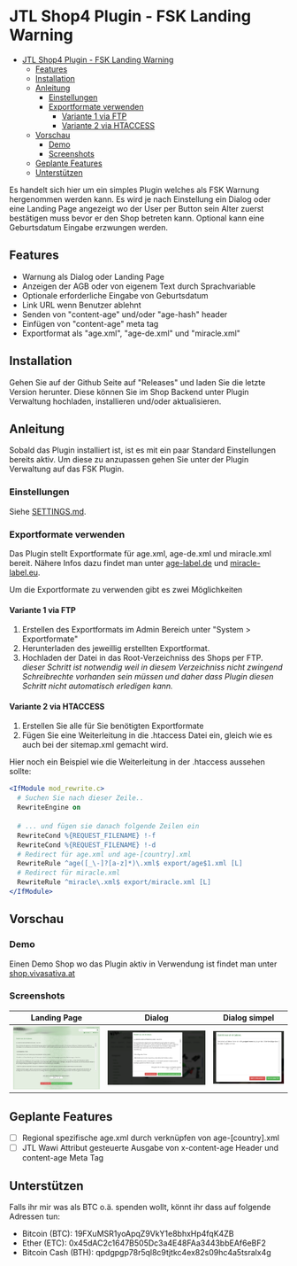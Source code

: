# JTL Shop4 Plugin - FSK Landing Warning

- [JTL Shop4 Plugin - FSK Landing Warning](#jtl-shop4-plugin---fsk-landing-warning)
  - [Features](#features)
  - [Installation](#installation)
  - [Anleitung](#anleitung)
    - [Einstellungen](#einstellungen)
    - [Exportformate verwenden](#exportformate-verwenden)
      - [Variante 1 via FTP](#variante-1-via-ftp)
      - [Variante 2 via HTACCESS](#variante-2-via-htaccess)
  - [Vorschau](#vorschau)
    - [Demo](#demo)
    - [Screenshots](#screenshots)
  - [Geplante Features](#geplante-features)
  - [Unterstützen](#unterst%C3%BCtzen)

Es handelt sich hier um ein simples Plugin welches als FSK Warnung hergenommen werden kann. Es wird je nach Einstellung ein Dialog oder eine Landing Page angezeigt wo der User per Button sein Alter zuerst bestätigen muss bevor er den Shop betreten kann. Optional kann eine Geburtsdatum Eingabe erzwungen werden.

## Features

- Warnung als Dialog oder Landing Page
- Anzeigen der AGB oder von eigenem Text durch Sprachvariable
- Optionale erforderliche Eingabe von Geburtsdatum
- Link URL wenn Benutzer ablehnt
- Senden von "content-age" und/oder "age-hash" header
- Einfügen von "content-age" meta tag
- Exportformat als "age.xml", "age-de.xml" und "miracle.xml"

## Installation

Gehen Sie auf der Github Seite auf "Releases" und laden Sie die letzte Version herunter. Diese können Sie im Shop Backend unter Plugin Verwaltung hochladen, installieren und/oder aktualisieren.

## Anleitung

Sobald das Plugin installiert ist, ist es mit ein paar Standard Einstellungen bereits aktiv. Um diese zu anzupassen gehen Sie unter der Plugin Verwaltung auf das FSK Plugin.

### Einstellungen

Siehe [SETTINGS.md](SETTINGS.md).

### Exportformate verwenden

Das Plugin stellt Exportformate für age.xml, age-de.xml und miracle.xml bereit. Nähere Infos dazu findet man unter [age-label.de](http://www.age-label.de) und [miracle-label.eu](https://www.miracle-label.eu).

Um die Exportformate zu verwenden gibt es zwei Möglichkeiten

#### Variante 1 via FTP

1. Erstellen des Exportformats im Admin Bereich unter "System > Exportformate"
2. Herunterladen des jeweillig erstellten Exportformat.
3. Hochladen der Datei in das Root-Verzeichniss des Shops per FTP. _dieser Schritt ist notwendig weil in diesem Verzeichniss nicht zwingend Schreibrechte vorhanden sein müssen und daher dass Plugin diesen Schritt nicht automatisch erledigen kann._

#### Variante 2 via HTACCESS

1. Erstellen Sie alle für Sie benötigten Exportformate
2. Fügen Sie eine Weiterleitung in die .htaccess Datei ein, gleich wie es auch bei der sitemap.xml gemacht wird.

Hier noch ein Beispiel wie die Weiterleitung in der .htaccess aussehen sollte:

```apache
<IfModule mod_rewrite.c>
  # Suchen Sie nach dieser Zeile..
  RewriteEngine on

  # ... und fügen sie danach folgende Zeilen ein
  RewriteCond %{REQUEST_FILENAME} !-f
  RewriteCond %{REQUEST_FILENAME} !-d
  # Redirect für age.xml und age-[country].xml
  RewriteRule ^age([_\-]?[a-z]*)\.xml$ export/age$1.xml [L]
  # Redirect für miracle.xml
  RewriteRule ^miracle\.xml$ export/miracle.xml [L]
</IfModule>
```

## Vorschau

### Demo

Einen Demo Shop wo das Plugin aktiv in Verwendung ist findet man unter [shop.vivasativa.at](https://shop.vivasativa.at)

### Screenshots

| Landing Page | Dialog | Dialog simpel |
|-|-|-|
| [![Screen 01](.files/screen01.png)](.files/screen01.png) | [![Screen 02](.files/screen02.png)](.files/screen02.png) | [![Screen 03](.files/screen03.png)](.files/screen03.png) |

## Geplante Features

- [ ] Regional spezifische age.xml durch verknüpfen von age-[country].xml
- [ ] JTL Wawi Attribut gesteuerte Ausgabe von x-content-age Header und content-age Meta Tag

## Unterstützen

Falls ihr mir was als BTC o.ä. spenden wollt, könnt ihr dass auf folgende Adressen tun:

- Bitcoin (BTC): 19FXuMSR1yoApqZ9VkY1e8bhxHp4fqK4ZB
- Ether (ETC): 0x45dAC2c1647B505Dc3a4E48FAa3443bbEAf6eBF2
- Bitcoin Cash (BTH): qpdgpgp78r5ql8c9tjtkc4ex82s09hc4a5tsralx4g
